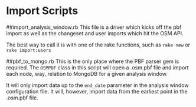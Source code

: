 Import Scripts
=============================

##import_analysis_window.rb
This file is a driver which kicks off the pbf import as well as the changeset and user imports which hit the OSM API.

The best way to call it is with one of the rake functions, such as ```rake new``` or ```rake import:users```


##pbf_to_mongo.rb
This is the only place where the PBF parser gem is required.  The ```OSMPBF``` class in this script will open a .osm.pbf file and import each node, way, relation to MongoDB for a given analysis window.

It will only import data up to the ```end_date``` parameter in the analysis window configuration file.  It will, however, import data from the earliest point in the .osm.pbf file.